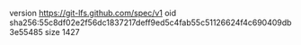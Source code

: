 version https://git-lfs.github.com/spec/v1
oid sha256:55c8df02e2f56dc1837217deff9ed5c4fab55c51126624f4c690409db3e55485
size 1427
